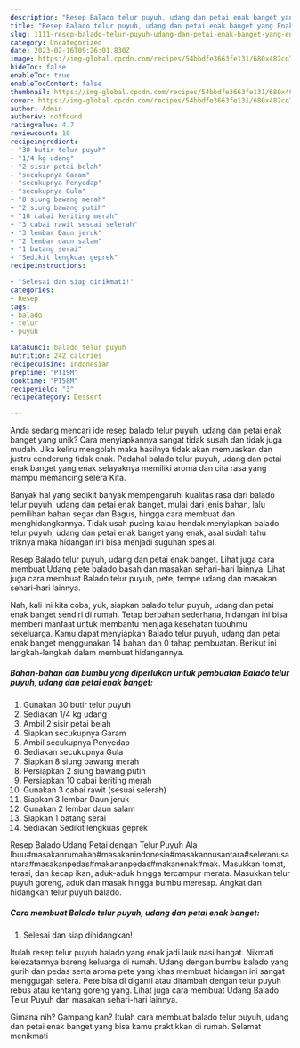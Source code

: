 ```yaml
---
description: "Resep Balado telur puyuh, udang dan petai enak banget yang Enak"
title: "Resep Balado telur puyuh, udang dan petai enak banget yang Enak"
slug: 1111-resep-balado-telur-puyuh-udang-dan-petai-enak-banget-yang-enak
category: Uncategorized
date: 2023-02-16T09:26:01.830Z
image: https://img-global.cpcdn.com/recipes/54bbdfe3663fe131/680x482cq70/balado-telur-puyuh-udang-dan-petai-enak-banget-foto-resep-utama.jpg
hideToc: false
enableToc: true
enableTocContent: false
thumbnail: https://img-global.cpcdn.com/recipes/54bbdfe3663fe131/680x482cq70/balado-telur-puyuh-udang-dan-petai-enak-banget-foto-resep-utama.jpg
cover: https://img-global.cpcdn.com/recipes/54bbdfe3663fe131/680x482cq70/balado-telur-puyuh-udang-dan-petai-enak-banget-foto-resep-utama.jpg
author: Admin
authorAv: notfound
ratingvalue: 4.7
reviewcount: 10
recipeingredient:
- "30 butir telur puyuh"
- "1/4 kg udang"
- "2 sisir petai belah"
- "secukupnya Garam"
- "secukupnya Penyedap"
- "secukupnya Gula"
- "8 siung bawang merah"
- "2 siung bawang putih"
- "10 cabai keriting merah"
- "3 cabai rawit sesuai selerah"
- "3 lembar Daun jeruk"
- "2 lembar daun salam"
- "1 batang serai"
- "Sedikit lengkuas geprek"
recipeinstructions:

- "Selesai dan siap dinikmati!"
categories:
- Resep
tags:
- balado
- telur
- puyuh

katakunci: balado telur puyuh 
nutrition: 242 calories
recipecuisine: Indonesian
preptime: "PT19M"
cooktime: "PT58M"
recipeyield: "3"
recipecategory: Dessert

---
```





Anda sedang mencari ide resep balado telur puyuh, udang dan petai enak banget yang unik? Cara menyiapkannya sangat tidak susah dan tidak juga mudah. Jika keliru mengolah maka hasilnya tidak akan memuaskan dan justru cenderung tidak enak. Padahal balado telur puyuh, udang dan petai enak banget yang enak selayaknya memiliki aroma dan cita rasa yang mampu memancing selera Kita.





Banyak hal yang sedikit banyak mempengaruhi kualitas rasa dari balado telur puyuh, udang dan petai enak banget, mulai dari jenis bahan, lalu pemilihan bahan segar dan Bagus, hingga cara membuat dan menghidangkannya. Tidak usah pusing kalau hendak menyiapkan balado telur puyuh, udang dan petai enak banget yang enak,      asal sudah tahu triknya maka hidangan ini bisa menjadi suguhan spesial.














Resep Balado telur puyuh, udang dan petai enak banget. Lihat juga cara membuat Udang pete balado basah dan masakan sehari-hari lainnya. Lihat juga cara membuat Balado telur puyuh, pete, tempe udang dan masakan sehari-hari lainnya.






Nah, kali ini kita coba, yuk, siapkan balado telur puyuh, udang dan petai enak banget sendiri di rumah. Tetap berbahan sederhana, hidangan ini bisa memberi manfaat untuk membantu menjaga kesehatan tubuhmu sekeluarga. Kamu dapat menyiapkan Balado telur puyuh, udang dan petai enak banget menggunakan 14 bahan dan 0 tahap pembuatan. Berikut ini langkah-langkah dalam membuat hidangannya.

<!--inarticleads1-->

##### Bahan-bahan dan bumbu yang diperlukan untuk pembuatan Balado telur puyuh, udang dan petai enak banget:

1. Gunakan 30 butir telur puyuh
1. Sediakan 1/4 kg udang
1. Ambil 2 sisir petai belah
1. Siapkan secukupnya Garam
1. Ambil secukupnya Penyedap
1. Sediakan secukupnya Gula
1. Siapkan 8 siung bawang merah
1. Persiapkan 2 siung bawang putih
1. Persiapkan 10 cabai keriting merah
1. Gunakan 3 cabai rawit (sesuai selerah)
1. Siapkan 3 lembar Daun jeruk
1. Gunakan 2 lembar daun salam
1. Siapkan 1 batang serai
1. Sediakan Sedikit lengkuas geprek


Resep Balado Udang Petai dengan Telur Puyuh Ala Ibuu#masakanrumahan#masakanindonesia#masakannusantara#seleranusantara#masakanpedas#makananpedas#makanenak#mak. Masukkan tomat, terasi, dan kecap ikan, aduk-aduk hingga tercampur merata. Masukkan telur puyuh goreng, aduk dan masak hingga bumbu meresap. Angkat dan hidangkan telur puyuh balado. 

<!--inarticleads2-->

##### Cara membuat Balado telur puyuh, udang dan petai enak banget:


1. Selesai dan siap dihidangkan!

Itulah resep telur puyuh balado yang enak jadi lauk nasi hangat. Nikmati kelezatannya bareng keluarga di rumah. Udang dengan bumbu balado yang gurih dan pedas serta aroma pete yang khas membuat hidangan ini sangat menggugah selera. Pete bisa di diganti atau ditambah dengan telur puyuh rebus atau kentang goreng yang. Lihat juga cara membuat Udang Balado Telur Puyuh dan masakan sehari-hari lainnya. 

Gimana nih? Gampang kan? Itulah cara membuat balado telur puyuh, udang dan petai enak banget yang bisa kamu praktikkan di rumah. Selamat menikmati
